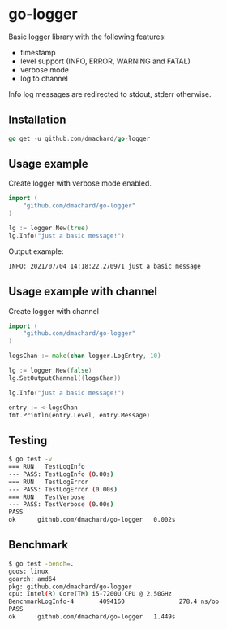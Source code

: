 # go-logger

Basic logger library with the following features:

- timestamp
- level support (INFO, ERROR, WARNING and FATAL)
- verbose mode
- log to channel

Info log messages are redirected to stdout, stderr otherwise.

## Installation

```go
go get -u github.com/dmachard/go-logger
```

## Usage example

Create logger with verbose mode enabled.

```go
import (
    "github.com/dmachard/go-logger"
)

lg := logger.New(true)
lg.Info("just a basic message!")
```

Output example:

```bash
INFO: 2021/07/04 14:18:22.270971 just a basic message
```

## Usage example with channel

Create logger with channel

```go
import (
    "github.com/dmachard/go-logger"
)

logsChan := make(chan logger.LogEntry, 10)

lg := logger.New(false)
lg.SetOutputChannel((logsChan))

lg.Info("just a basic message!")

entry := <-logsChan
fmt.Println(entry.Level, entry.Message)
```

## Testing

```bash
$ go test -v
=== RUN   TestLogInfo
--- PASS: TestLogInfo (0.00s)
=== RUN   TestLogError
--- PASS: TestLogError (0.00s)
=== RUN   TestVerbose
--- PASS: TestVerbose (0.00s)
PASS
ok      github.com/dmachard/go-logger   0.002s
```

## Benchmark

```bash
$ go test -bench=.
goos: linux
goarch: amd64
pkg: github.com/dmachard/go-logger
cpu: Intel(R) Core(TM) i5-7200U CPU @ 2.50GHz
BenchmarkLogInfo-4       4094160               278.4 ns/op
PASS
ok      github.com/dmachard/go-logger   1.449s
```
